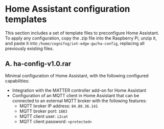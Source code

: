 # Home Assistant configuration templates
This section includes a set of template files to preconfigure Home Assistant. 
To apply any configuration, copy the .zip file into the Raspberry Pi, unzip it, and paste it into `/home/cognifog/iot-edge-gw/ha-config`, replacing all previously existing files.

## A. ha-config-v1.0.rar
Minimal configuration of Home Assistant, with the following configured capabilities:
- Integration with the MATTER controller add-on for Home Assistant
- Configuration of an MQTT client in Home Assistant that can be connected to an external MQTT broker with the following features:
  - MQTT broker IP address: `84.88.36.141`
  - MQTT broker port: `1883`
  - MQTT client user: `i2cat`
  - MQTT client password: `<protected>`